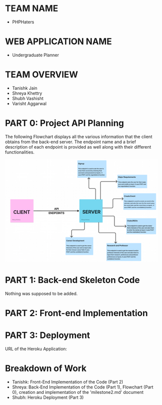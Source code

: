 # TEAM NAME

- PHPHaters

# WEB APPLICATION NAME

- Undergraduate Planner

# TEAM OVERVIEW

- Tanishk Jain
- Shreya Khettry
- Shubh Vashisht
- Varisht Aggarwal

# PART 0: Project API Planning

The following Flowchart displays all the various information that the client obtains from the back-end server. The endpoint name and a brief description of each endpoint is provided as well along with their different functionalities.

![example image](imag/flowchart.png)

# PART 1: Back-end Skeleton Code

Nothing was supposed to be added.

# PART 2: Front-end Implementation

# PART 3: Deployment

URL of the Heroku Application: 

# Breakdown of Work

- Tanishk: Front-End Implementation of the Code (Part 2)
- Shreya: Back-End Implementation of the Code (Part 1), Flowchart (Part 0), creation and implementation of the 'milestone2.md' document
- Shubh: Heroku Deployment (Part 3)